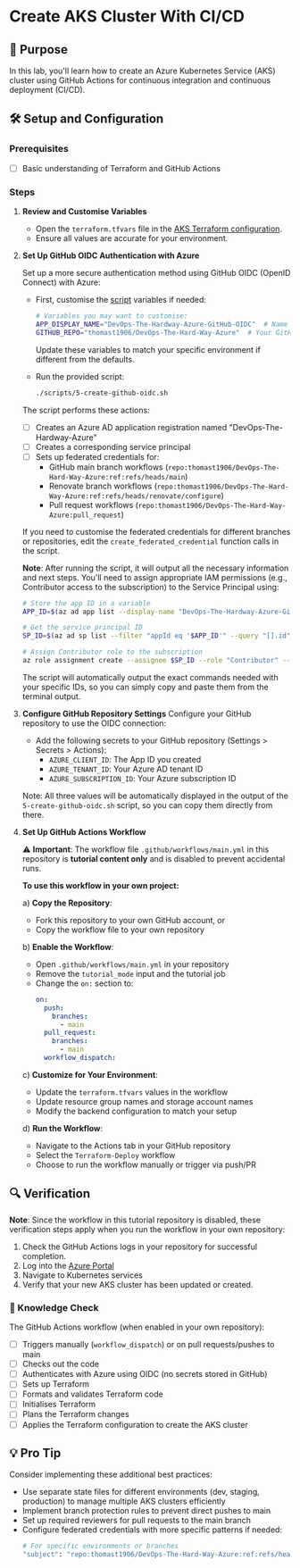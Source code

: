 # Create AKS Cluster With CI/CD

## 🎯 Purpose
In this lab, you'll learn how to create an Azure Kubernetes Service (AKS) cluster using GitHub Actions for continuous integration and continuous deployment (CI/CD).

## 🛠️ Setup and Configuration

### Prerequisites
- [ ] Basic understanding of Terraform and GitHub Actions


### Steps

1. **Review and Customise Variables**
   - Open the `terraform.tfvars` file in the [AKS Terraform configuration](https://github.com/thomast1906/DevOps-The-Hard-Way-Azure/tree/main/2-Terraform-AZURE-Services-Creation/4-aks).
   - Ensure all values are accurate for your environment.

2. **Set Up GitHub OIDC Authentication with Azure**

   Set up a more secure authentication method using GitHub OIDC (OpenID Connect) with Azure:

   - First, customise the [script](https://github.com/thomast1906/DevOps-The-Hard-Way-Azure/tree/main/2-Terraform-AZURE-Services-Creation/scripts/5-create-github-oidc.sh) variables if needed:
     ```bash     
     # Variables you may want to customise:
     APP_DISPLAY_NAME="DevOps-The-Hardway-Azure-GitHub-OIDC"  # Name of the Azure AD app registration
     GITHUB_REPO="thomast1906/DevOps-The-Hard-Way-Azure"  # Your GitHub repository name
     ```
     Update these variables to match your specific environment if different from the defaults.
   
   - Run the provided script:
     ```bash
     ./scripts/5-create-github-oidc.sh
     ```
   
   The script performs these actions:
   - [ ] Creates an Azure AD application registration named "DevOps-The-Hardway-Azure"
   - [ ] Creates a corresponding service principal 
   - [ ] Sets up federated credentials for:
     - GitHub main branch workflows (`repo:thomast1906/DevOps-The-Hard-Way-Azure:ref:refs/heads/main`)
     - Renovate branch workflows (`repo:thomast1906/DevOps-The-Hard-Way-Azure:ref:refs/heads/renovate/configure`)
     - Pull request workflows (`repo:thomast1906/DevOps-The-Hard-Way-Azure:pull_request`)
   
   If you need to customise the federated credentials for different branches or repositories, edit the `create_federated_credential` function calls in the script.

   **Note**: After running the script, it will output all the necessary information and next steps. You'll need to assign appropriate IAM permissions (e.g., Contributor access to the subscription) to the Service Principal using:
   ```bash
   # Store the app ID in a variable
   APP_ID=$(az ad app list --display-name "DevOps-The-Hardway-Azure-GitHub-OIDC" --query "[].appId" -o tsv)
   
   # Get the service principal ID
   SP_ID=$(az ad sp list --filter "appId eq '$APP_ID'" --query "[].id" -o tsv)

   # Assign Contributor role to the subscription
   az role assignment create --assignee $SP_ID --role "Contributor" --scope "/subscriptions/YOUR_SUBSCRIPTION_ID"
   ```
   
   The script will automatically output the exact commands needed with your specific IDs, so you can simply copy and paste them from the terminal output.

3. **Configure GitHub Repository Settings**
   Configure your GitHub repository to use the OIDC connection:
   
   - Add the following secrets to your GitHub repository (Settings > Secrets > Actions):
     - `AZURE_CLIENT_ID`: The App ID you created
     - `AZURE_TENANT_ID`: Your Azure AD tenant ID
     - `AZURE_SUBSCRIPTION_ID`: Your Azure subscription ID
   
   Note: All three values will be automatically displayed in the output of the `5-create-github-oidc.sh` script, so you can copy them directly from there.

4. **Set Up GitHub Actions Workflow**

   ⚠️ **Important**: The workflow file `.github/workflows/main.yml` in this repository is **tutorial content only** and is disabled to prevent accidental runs.
   
   **To use this workflow in your own project:**
   
   a) **Copy the Repository**: 
      - Fork this repository to your own GitHub account, or
      - Copy the workflow file to your own repository
   
   b) **Enable the Workflow**:
      - Open `.github/workflows/main.yml` in your repository
      - Remove the `tutorial_mode` input and the tutorial job
      - Change the `on:` section to:
        ```yaml
        on:
          push:
            branches:
              - main
          pull_request:
            branches:
              - main
          workflow_dispatch:
        ```
   
   c) **Customize for Your Environment**:
      - Update the `terraform.tfvars` values in the workflow
      - Update resource group names and storage account names
      - Modify the backend configuration to match your setup
   
   d) **Run the Workflow**:
      - Navigate to the Actions tab in your GitHub repository
      - Select the `Terraform-Deploy` workflow
      - Choose to run the workflow manually or trigger via push/PR

## 🔍 Verification
**Note**: Since the workflow in this tutorial repository is disabled, these verification steps apply when you run the workflow in your own repository:

1. Check the GitHub Actions logs in your repository for successful completion.
2. Log into the [Azure Portal](https://portal.azure.com)
3. Navigate to Kubernetes services
4. Verify that your new AKS cluster has been updated or created.

### 🧠 Knowledge Check
The GitHub Actions workflow (when enabled in your own repository):
- [ ] Triggers manually (`workflow_dispatch`) or on pull requests/pushes to main
- [ ] Checks out the code
- [ ] Authenticates with Azure using OIDC (no secrets stored in GitHub)
- [ ] Sets up Terraform
- [ ] Formats and validates Terraform code
- [ ] Initialises Terraform
- [ ] Plans the Terraform changes
- [ ] Applies the Terraform configuration to create the AKS cluster

## 💡 Pro Tip
Consider implementing these additional best practices:
- Use separate state files for different environments (dev, staging, production) to manage multiple AKS clusters efficiently
- Implement branch protection rules to prevent direct pushes to main
- Set up required reviewers for pull requests to the main branch
- Configure federated credentials with more specific patterns if needed:
  ```bash
  # For specific environments or branches
  "subject": "repo:thomast1906/DevOps-The-Hard-Way-Azure:ref:refs/heads/env-*"
  ```
